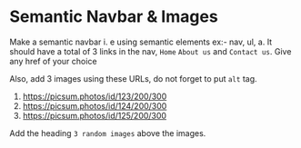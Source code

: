 # Semantic Navbar & Images

Make a semantic navbar i. e using semantic elements ex:- nav, ul, a.
 It should have a total of 3 links in the nav, `Home` `About us` and `Contact us`.
 Give any href of your choice
 

 Also, add 3 images using these URLs, do not forget to put `alt` tag.
 
 1) https://picsum.photos/id/123/200/300
 2) https://picsum.photos/id/124/200/300
 3) https://picsum.photos/id/125/200/300
 

 Add the heading `3 random images` above the images.
